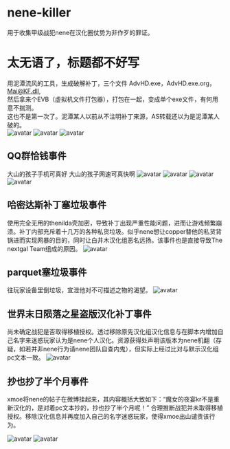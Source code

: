# nene-killer
用于收集甲级战犯nene在汉化圈仗势为非作歹的罪证。

# 太无语了，标题都不好写
用泥潭流风的工具，生成破解补丁，三个文件 AdvHD.exe，AdvHD.exe.org，Mai@KF.dll,  
然后拿来个EVB（虚拟机文件打包器），打包在一起，变成单个exe文件，有何用意不揣测。  
这也不是第一次了。泥潭某人以前从不注明补丁来源，AS转载还以为是泥潭某人破的。  
![avatar](https://github.com/Dir-A/nene-killer/blob/main/56_678189_14454c5b4c47d1f.png)
![avatar](https://github.com/Dir-A/nene-killer/blob/main/56_678189_ed05f17048bcb9a.png)
![avatar](https://github.com/Dir-A/nene-killer/blob/main/56_678189_092163003a0c683.png)

## QQ群恰钱事件
大山的孩子手机可真好
大山的孩子网速可真快啊
![avatar](https://github.com/FuckThemida/nene-killer/blob/main/QQ%E6%88%AA%E5%9B%BE20211007220630.png)
![avatar](https://github.com/FuckThemida/nene-killer/blob/main/photo_2021-10-01_11-10-27.jpg)
![avatar](https://github.com/FuckThemida/nene-killer/blob/main/photo_2021-10-01_11-12-45.jpg)
![avatar](https://github.com/FuckThemida/nene-killer/blob/main/photo_2021-10-01_11-17-17.jpg)

## 哈密达斯补丁塞垃圾事件
使用完全无用的thenilda壳加密，导致补丁出现严重性能问题，进而让游戏频繁崩溃。补丁内部充斥着十几万的各种私货垃圾。似乎nene想让copper替他的私货背锅进而实现网暴的目的，同时让白井木汉化组恶名远扬。该事件也是直接导致The nextgal Team组成的原因。 
![avatar](https://github.com/FuckThemida/nene-killer/blob/main/QQ%E6%88%AA%E5%9B%BE20211007215646.png)

## parquet塞垃圾事件
往玩家设备里倒垃圾，宣泄他对不可描述之物的渴望。
![avatar](https://github.com/FuckThemida/nene-killer/blob/main/IMG_20210923_003816_704.jpg)

## 世界末日陨落之星盗版汉化补丁事件
尚未确定战犯是否取得移植授权。透过移除原先汉化组汉化信息与在脚本内增加自己名字来迷惑玩家认为是nene个人汉化。资源获得处声明该版本为nene机翻（存疑，如若并非nene行为请nene团队自查内鬼），但实际上经过比对与默示汉化组pc文本一致。
![avatar](https://github.com/FuckThemida/nene-killer/blob/main/photo_2021-09-11_21-10-59.jpg)

## 抄也抄了半个月事件
xmoe将nene的帖子在微博挂起来，其内容概括大致如下：“魔女的夜宴kr不是重新汉化的，是对着pc文本抄的，抄也抄了半个月呢！”
合理推断战犯并未取得移植授权。移除汉化信息并再度加入自己的名字迷惑玩家，使得xmoe出山谴责该行为。

![avatar](https://github.com/FuckThemida/nene-killer/blob/main/photo_2021-09-23_14-04-45.jpg)
![avatar](https://github.com/FuckThemida/nene-killer/blob/main/QQ%E6%88%AA%E5%9B%BE20211007220113.png)
